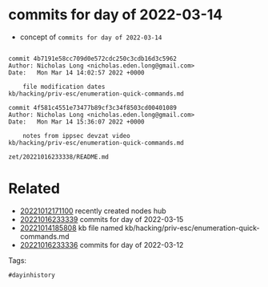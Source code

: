 # commits for day of 2022-03-14

- concept of `commits for day of 2022-03-14`

```

commit 4b7191e58cc709d0e572cdc250c3cdb16d3c5962
Author: Nicholas Long <nicholas.eden.long@gmail.com>
Date:   Mon Mar 14 14:02:57 2022 +0000

    file modification dates
kb/hacking/priv-esc/enumeration-quick-commands.md

commit 4f581c4551e73477b89cf3c34f8503cd00401089
Author: Nicholas Long <nicholas.eden.long@gmail.com>
Date:   Mon Mar 14 15:36:07 2022 +0000

    notes from ippsec devzat video
kb/hacking/priv-esc/enumeration-quick-commands.md
```

` zet/20221016233338/README.md `

# Related

- [20221012171100](/zet/20221012171100/README.md) recently created nodes hub
- [20221016233339](/zet/20221016233339/README.md) commits for day of 2022-03-15
- [20221014185808](/zet/20221014185808/README.md) kb file named kb/hacking/priv-esc/enumeration-quick-commands.md
- [20221016233336](/zet/20221016233336/README.md) commits for day of 2022-03-12

Tags:

    #dayinhistory
